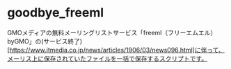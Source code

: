 # goodbye_freeml
GMOメディアの無料メーリングリストサービス「freeml（フリーエムエル） byGMO」の(サービス終了)[https://www.itmedia.co.jp/news/articles/1906/03/news096.html]に伴って、メーリス上に保存されていたファイルを一括で保存するスクリプトです。

